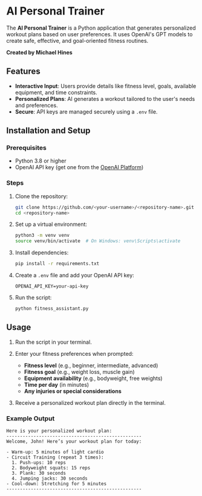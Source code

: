 # AI Personal Trainer

The **AI Personal Trainer** is a Python application that generates personalized workout plans based on user preferences. It uses OpenAI's GPT models to create safe, effective, and goal-oriented fitness routines.

**Created by Michael Hines**

## Features

- **Interactive Input**: Users provide details like fitness level, goals, available equipment, and time constraints.
- **Personalized Plans**: AI generates a workout tailored to the user's needs and preferences.
- **Secure**: API keys are managed securely using a `.env` file.

## Installation and Setup

### Prerequisites

- Python 3.8 or higher
- OpenAI API key (get one from the [OpenAI Platform](https://platform.openai.com/))

### Steps

1. Clone the repository:
    ```bash
    git clone https://github.com/<your-username>/<repository-name>.git
    cd <repository-name>
    ```

2. Set up a virtual environment:
    ```bash
    python3 -m venv venv
    source venv/bin/activate  # On Windows: venv\Scripts\activate
    ```

3. Install dependencies:
    ```bash
    pip install -r requirements.txt
    ```

4. Create a `.env` file and add your OpenAI API key:
    ```plaintext
    OPENAI_API_KEY=your-api-key
    ```

5. Run the script:
    ```bash
    python fitness_assistant.py
    ```

## Usage

1. Run the script in your terminal.
2. Enter your fitness preferences when prompted:
    - **Fitness level** (e.g., beginner, intermediate, advanced)
    - **Fitness goal** (e.g., weight loss, muscle gain)
    - **Equipment availability** (e.g., bodyweight, free weights)
    - **Time per day** (in minutes)
    - **Any injuries or special considerations**

3. Receive a personalized workout plan directly in the terminal.

### Example Output

```plaintext
Here is your personalized workout plan:
--------------------------------------------------
Welcome, John! Here’s your workout plan for today:

- Warm-up: 5 minutes of light cardio
- Circuit Training (repeat 3 times):
  1. Push-ups: 10 reps
  2. Bodyweight squats: 15 reps
  3. Plank: 30 seconds
  4. Jumping jacks: 30 seconds
- Cool-down: Stretching for 5 minutes
--------------------------------------------------
